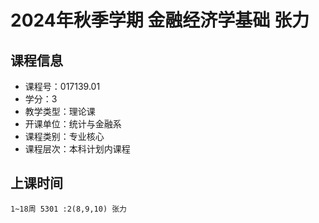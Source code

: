 # 2024年秋季学期 金融经济学基础 张力






## 课程信息

- 课程号：017139.01
- 学分：3
- 教学类型：理论课
- 开课单位：统计与金融系
- 课程类别：专业核心
- 课程层次：本科计划内课程

## 上课时间

```
1~18周 5301 :2(8,9,10) 张力
```

